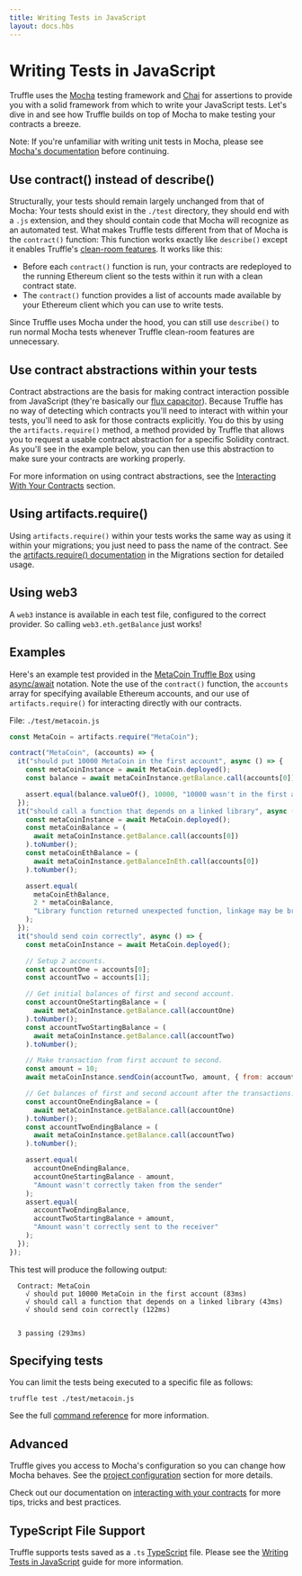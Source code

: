 ```yaml
---
title: Writing Tests in JavaScript
layout: docs.hbs
---
```


# Writing Tests in JavaScript

Truffle uses the [Mocha](https://mochajs.org/) testing framework and [Chai](https://chaijs.com/) for assertions to provide you with a solid framework from which to write your JavaScript tests. Let's dive in and see how Truffle builds on top of Mocha to make testing your contracts a breeze.

Note: If you're unfamiliar with writing unit tests in Mocha, please see [Mocha's documentation](https://mochajs.org/) before continuing.

## Use contract() instead of describe()

Structurally, your tests should remain largely unchanged from that of Mocha: Your tests should exist in the `./test` directory, they should end with a `.js` extension, and they should contain code that Mocha will recognize as an automated test. What makes Truffle tests different from that of Mocha is the `contract()` function: This function works exactly like `describe()` except it enables Truffle's [clean-room features](/docs/truffle/testing/testing-your-contracts#clean-room-environment). It works like this:

- Before each `contract()` function is run, your contracts are redeployed to the running Ethereum client so the tests within it run with a clean contract state.
- The `contract()` function provides a list of accounts made available by your Ethereum client which you can use to write tests.

Since Truffle uses Mocha under the hood, you can still use `describe()` to run normal Mocha tests whenever Truffle clean-room features are unnecessary.

## Use contract abstractions within your tests

Contract abstractions are the basis for making contract interaction possible from JavaScript (they're basically our [flux capacitor](https://www.youtube.com/watch?v=EhU862ONFys)). Because Truffle has no way of detecting which contracts you'll need to interact with within your tests, you'll need to ask for those contracts explicitly. You do this by using the `artifacts.require()` method, a method provided by Truffle that allows you to request a usable contract abstraction for a specific Solidity contract. As you'll see in the example below, you can then use this abstraction to make sure your contracts are working properly.

For more information on using contract abstractions, see the [Interacting With Your Contracts](/docs/truffle/getting-started/interacting-with-your-contracts) section.

## Using artifacts.require()

Using `artifacts.require()` within your tests works the same way as using it within your migrations; you just need to pass the name of the contract. See the [artifacts.require() documentation](/docs/truffle/getting-started/running-migrations#artifactsrequire) in the Migrations section for detailed usage.

## Using web3

A `web3` instance is available in each test file, configured to the correct provider. So calling `web3.eth.getBalance` just works!

## Examples

Here's an example test provided in the [MetaCoin Truffle Box](/boxes/metacoin) using [async/await](https://javascript.info/async-await) notation. Note the use of the `contract()` function, the `accounts` array for specifying available Ethereum accounts, and our use of `artifacts.require()` for interacting directly with our contracts.

File: `./test/metacoin.js`

```javascript
const MetaCoin = artifacts.require("MetaCoin");

contract("MetaCoin", (accounts) => {
  it("should put 10000 MetaCoin in the first account", async () => {
    const metaCoinInstance = await MetaCoin.deployed();
    const balance = await metaCoinInstance.getBalance.call(accounts[0]);

    assert.equal(balance.valueOf(), 10000, "10000 wasn't in the first account");
  });
  it("should call a function that depends on a linked library", async () => {
    const metaCoinInstance = await MetaCoin.deployed();
    const metaCoinBalance = (
      await metaCoinInstance.getBalance.call(accounts[0])
    ).toNumber();
    const metaCoinEthBalance = (
      await metaCoinInstance.getBalanceInEth.call(accounts[0])
    ).toNumber();

    assert.equal(
      metaCoinEthBalance,
      2 * metaCoinBalance,
      "Library function returned unexpected function, linkage may be broken"
    );
  });
  it("should send coin correctly", async () => {
    const metaCoinInstance = await MetaCoin.deployed();

    // Setup 2 accounts.
    const accountOne = accounts[0];
    const accountTwo = accounts[1];

    // Get initial balances of first and second account.
    const accountOneStartingBalance = (
      await metaCoinInstance.getBalance.call(accountOne)
    ).toNumber();
    const accountTwoStartingBalance = (
      await metaCoinInstance.getBalance.call(accountTwo)
    ).toNumber();

    // Make transaction from first account to second.
    const amount = 10;
    await metaCoinInstance.sendCoin(accountTwo, amount, { from: accountOne });

    // Get balances of first and second account after the transactions.
    const accountOneEndingBalance = (
      await metaCoinInstance.getBalance.call(accountOne)
    ).toNumber();
    const accountTwoEndingBalance = (
      await metaCoinInstance.getBalance.call(accountTwo)
    ).toNumber();

    assert.equal(
      accountOneEndingBalance,
      accountOneStartingBalance - amount,
      "Amount wasn't correctly taken from the sender"
    );
    assert.equal(
      accountTwoEndingBalance,
      accountTwoStartingBalance + amount,
      "Amount wasn't correctly sent to the receiver"
    );
  });
});
```

This test will produce the following output:

```
  Contract: MetaCoin
    √ should put 10000 MetaCoin in the first account (83ms)
    √ should call a function that depends on a linked library (43ms)
    √ should send coin correctly (122ms)


  3 passing (293ms)
```

## Specifying tests

You can limit the tests being executed to a specific file as follows:

```shell
truffle test ./test/metacoin.js
```

See the full [command reference](/docs/truffle/reference/truffle-commands#test) for more information.

## Advanced

Truffle gives you access to Mocha's configuration so you can change how Mocha behaves. See the [project configuration](/docs/truffle/reference/configuration#mocha) section for more details.

Check out our documentation on [interacting with your contracts](https://trufflesuite.com/docs/truffle/getting-started/interacting-with-your-contracts/) for more tips, tricks and best practices.

## TypeScript File Support

Truffle supports tests saved as a `.ts` [TypeScript](https://www.typescriptlang.org/) file. Please see the [Writing Tests in JavaScript](#writing-tests-in-javascript) guide for more information.
